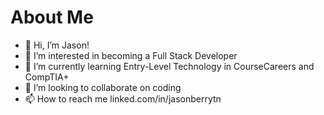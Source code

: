 <h1>About Me</h1>

- 👋 Hi, I’m Jason!
- 👀 I’m interested in becoming a Full Stack Developer
- 🌱 I’m currently learning Entry-Level Technology in CourseCareers and CompTIA+
- 💞️ I’m looking to collaborate on coding
- 📫 How to reach me linked.com/in/jasonberrytn

<!---
jasonberrytn/jasonberrytn is a ✨ special ✨ repository because its `README.md` (this file) appears on your GitHub profile.
You can click the Preview link to take a look at your changes.
--->
